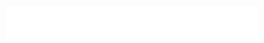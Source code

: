 <div style="text-align: center;">
  <img src="image/logo-web-hq.png" alt="Logo web" width="1000">
</div>


<script type='text/javascript' src='https://storage.ko-fi.com/cdn/widget/Widget_2.js'></script><script type='text/javascript'>kofiwidget2.init('Support Me on Ko-fi', '#29abe0', 'E1E3SVQKA');kofiwidget2.draw();</script> 
<script type='text/javascript' src='https://storage.ko-fi.com/cdn/widget/Widget_2.js'></script>
